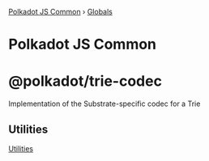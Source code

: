 [Polkadot JS Common](README.md) › [Globals](globals.md)

# Polkadot JS Common

# @polkadot/trie-codec

Implementation of the Substrate-specific codec for a Trie

## Utilities

[Utilities](SUMMARY.md)

